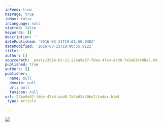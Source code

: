 ```yaml
---
inFeed: true
hasPage: true
inNav: false
inLanguage: null
starred: false
keywords: []
description: ''
datePublished: '2016-03-21T19:01:50.938Z'
dateModified: '2016-03-21T19:00:55.912Z'
title: ''
author: []
sourcePath: _posts/2016-03-21-22ba9e87-fdee-47e4-aad0-7a5a63a49be7.md
published: true
authors: []
publisher:
  name: null
  domain: null
  url: null
  favicon: null
url: 22ba9e87-fdee-47e4-aad0-7a5a63a49be7/index.html
_type: Article

---
```

![](https://s3-us-west-2.amazonaws.com/the-grid-img/p/6535f5c89e898ac6bba25828b8b263160e07fd89.jpg)